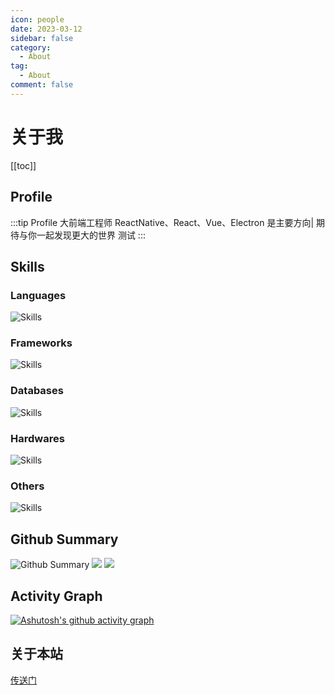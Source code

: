 ```yaml
---
icon: people
date: 2023-03-12
sidebar: false
category:
  - About
tag:
  - About
comment: false
---
```


# 关于我

[[toc]]

## Profile

:::tip Profile
大前端工程师 ReactNative、React、Vue、Electron 是主要方向| 期待与你一起发现更大的世界 测试
:::

## Skills

### Languages

<img src="https://skillicons.dev/icons?i=javascript,ts,html,css,java,md,sass,bash&theme=dark&&perline=10" alt="Skills"/>

### Frameworks

<img src="https://skillicons.dev/icons?i=vue,nodejs,react,reactivex,redux&theme=dark&&perline=10" alt="Skills"/>

### Databases

<img src="https://skillicons.dev/icons?i=mysql,mongodb&theme=dark&&perline=10" alt="Skills"/>

### Hardwares

<img src="https://skillicons.dev/icons?i=raspberrypi&theme=dark&&perline=10" alt="Skills"/>

### Others

<img src="https://skillicons.dev/icons?i=vim,vscode,androidstudio,figma,git,github,gitlab,idea,linux,postman,powershell,svg,twitter&theme=dark&&perline=10" alt="Skills"/>

## Github Summary

<img src="https://github-profile-trophy.vercel.app/?username=Zzhgitup&theme=radical&margin-w=25" alt="Github Summary"/>
<img src="https://github-readme-stats.vercel.app/api/top-langs/?username=Zzhgitup&theme=radical&layout=compact&bg_color=30,ef475d,904e95&title_color=fff&text_color=fff" />
<img src="https://github-readme-stats.vercel.app/api?username=Zzhgitup&count_private=true&show_icons=true&theme=radical&bg_color=30,ef475d,904e95&title_color=fff&text_color=fff" />

<!-- ## Preview

![:Augenestern-creator](https://count.getloli.com/get/@:Zzhgitup?theme=gelbooru-h) -->

## Activity Graph

[![Ashutosh's github activity graph](https://github-readme-activity-graph-sandy.vercel.app/graph?username=Zzhgitup&theme=dracula)](https://github.com/Zzhgitup/github-readme-activity-graph)

## 关于本站

[传送门](/about)
